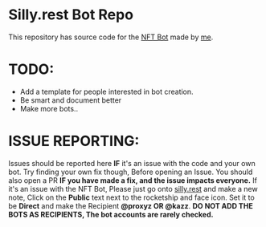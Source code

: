# Silly.rest Bot Repo
This repository has source code for the [NFT Bot](https://silly.rest/@nft) made by [me](https://silly.rest/@proxyz). 
# TODO:
- Add a template for people interested in bot creation.
- Be smart and document better
- Make more bots..
# ISSUE REPORTING:
Issues should be reported here **IF** it's an issue with the code and your own bot. Try finding your own fix though, Before opening an Issue. You should also open a PR **IF you have made a fix, and the issue impacts everyone.**
If it's an issue with the NFT Bot, Please just go onto [silly.rest](https://silly.rest/) and make a new note, Click on the **Public** text next to the rocketship and face icon. Set it to be **Direct** and make the Recipient **@proxyz OR @kazz**. **DO NOT ADD THE BOTS AS RECIPIENTS, The bot accounts are rarely checked.**
